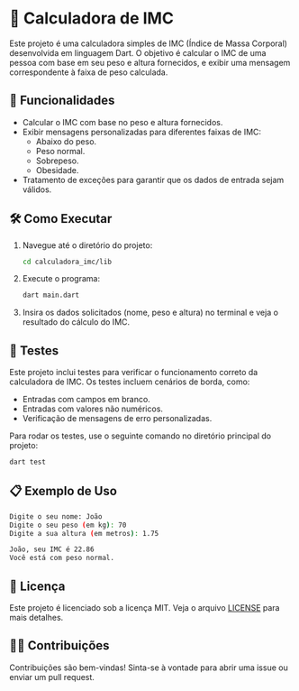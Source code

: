 # 📱 Calculadora de IMC

Este projeto é uma calculadora simples de IMC (Índice de Massa Corporal) desenvolvida em linguagem Dart. O objetivo é calcular o IMC de uma pessoa com base em seu peso e altura fornecidos, e exibir uma mensagem correspondente à faixa de peso calculada.

## 🚀 Funcionalidades

- Calcular o IMC com base no peso e altura fornecidos.
- Exibir mensagens personalizadas para diferentes faixas de IMC:
  - Abaixo do peso.
  - Peso normal.
  - Sobrepeso.
  - Obesidade.
- Tratamento de exceções para garantir que os dados de entrada sejam válidos.

## 🛠️ Como Executar

1. Navegue até o diretório do projeto:

   ```bash
   cd calculadora_imc/lib
   ```

2. Execute o programa:

   ```bash
   dart main.dart
   ```

3. Insira os dados solicitados (nome, peso e altura) no terminal e veja o resultado do cálculo do IMC.

## 🧪 Testes

Este projeto inclui testes para verificar o funcionamento correto da calculadora de IMC. Os testes incluem cenários de borda, como:

- Entradas com campos em branco.
- Entradas com valores não numéricos.
- Verificação de mensagens de erro personalizadas.

Para rodar os testes, use o seguinte comando no diretório principal do projeto:

```bash
dart test
```

## 📋 Exemplo de Uso

```bash
Digite o seu nome: João
Digite o seu peso (em kg): 70
Digite a sua altura (em metros): 1.75

João, seu IMC é 22.86
Você está com peso normal.
```

## 📝 Licença

Este projeto é licenciado sob a licença MIT. Veja o arquivo [LICENSE](LICENSE) para mais detalhes.

## 👨‍💻 Contribuições

Contribuições são bem-vindas! Sinta-se à vontade para abrir uma issue ou enviar um pull request.